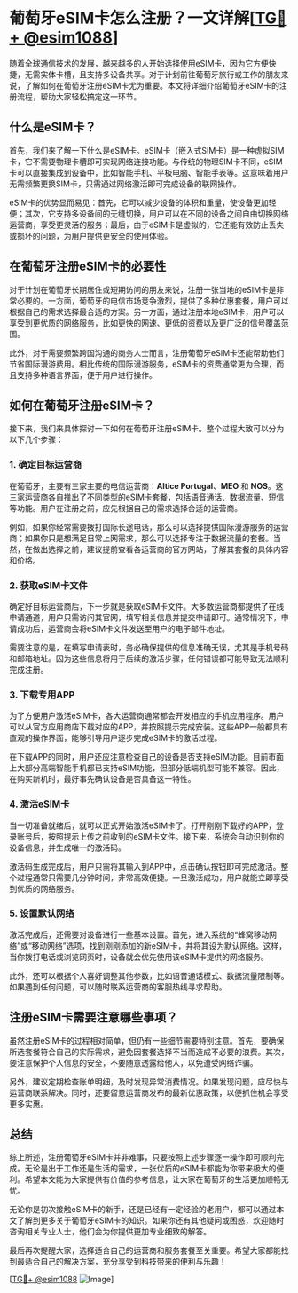 # 葡萄牙eSIM卡怎么注册？一文详解[[TG💪+ @esim1088](https://t.me/s/esim1088)]

随着全球通信技术的发展，越来越多的人开始选择使用eSIM卡，因为它方便快捷，无需实体卡槽，且支持多设备共享。对于计划前往葡萄牙旅行或工作的朋友来说，了解如何在葡萄牙注册eSIM卡尤为重要。本文将详细介绍葡萄牙eSIM卡的注册流程，帮助大家轻松搞定这一环节。

## 什么是eSIM卡？

首先，我们来了解一下什么是eSIM卡。eSIM卡（嵌入式SIM卡）是一种虚拟SIM卡，它不需要物理卡槽即可实现网络连接功能。与传统的物理SIM卡不同，eSIM卡可以直接集成到设备中，比如智能手机、平板电脑、智能手表等。这意味着用户无需频繁更换SIM卡，只需通过网络激活即可完成设备的联网操作。

eSIM卡的优势显而易见：首先，它可以减少设备的体积和重量，使设备更加轻便；其次，它支持多设备间的无缝切换，用户可以在不同的设备之间自由切换网络运营商，享受更灵活的服务；最后，由于eSIM卡是虚拟的，它还能有效防止丢失或损坏的问题，为用户提供更安全的使用体验。

## 在葡萄牙注册eSIM卡的必要性

对于计划在葡萄牙长期居住或短期访问的朋友来说，注册一张当地的eSIM卡是非常必要的。一方面，葡萄牙的电信市场竞争激烈，提供了多种优惠套餐，用户可以根据自己的需求选择最合适的方案。另一方面，通过注册本地eSIM卡，用户可以享受到更优质的网络服务，比如更快的网速、更低的资费以及更广泛的信号覆盖范围。

此外，对于需要频繁跨国沟通的商务人士而言，注册葡萄牙eSIM卡还能帮助他们节省国际漫游费用。相比传统的国际漫游服务，eSIM卡的资费通常更为合理，而且支持多种语言界面，便于用户进行操作。

## 如何在葡萄牙注册eSIM卡？

接下来，我们来具体探讨一下如何在葡萄牙注册eSIM卡。整个过程大致可以分为以下几个步骤：

### 1. 确定目标运营商

在葡萄牙，主要有三家主要的电信运营商：**Altice Portugal**、**MEO** 和 **NOS**。这三家运营商各自推出了不同类型的eSIM卡套餐，包括语音通话、数据流量、短信等功能。用户在注册之前，应先根据自己的需求选择合适的运营商。

例如，如果你经常需要拨打国际长途电话，那么可以选择提供国际漫游服务的运营商；如果你只是想满足日常上网需求，那么可以选择专注于数据流量的套餐。当然，在做出选择之前，建议提前查看各运营商的官方网站，了解其套餐的具体内容和价格。

### 2. 获取eSIM卡文件

确定好目标运营商后，下一步就是获取eSIM卡文件。大多数运营商都提供了在线申请通道，用户只需访问其官网，填写相关信息并提交申请即可。通常情况下，申请成功后，运营商会将eSIM卡文件发送至用户的电子邮件地址。

需要注意的是，在填写申请表时，务必确保提供的信息准确无误，尤其是手机号码和邮箱地址。因为这些信息将用于后续的激活步骤，任何错误都可能导致无法顺利完成注册。

### 3. 下载专用APP

为了方便用户激活eSIM卡，各大运营商通常都会开发相应的手机应用程序。用户可以从官方应用商店下载对应的APP，并按照提示完成安装。这些APP一般都具有直观的操作界面，能够引导用户逐步完成eSIM卡的激活过程。

在下载APP的同时，用户还应注意检查自己的设备是否支持eSIM功能。目前市面上大部分高端智能手机都已支持eSIM功能，但部分低端机型可能不兼容。因此，在购买新机时，最好事先确认设备是否具备这一特性。

### 4. 激活eSIM卡

当一切准备就绪后，就可以正式开始激活eSIM卡了。打开刚刚下载好的APP，登录账号后，按照提示上传之前收到的eSIM卡文件。接下来，系统会自动识别你的设备信息，并生成唯一的激活码。

激活码生成完成后，用户只需将其输入到APP中，点击确认按钮即可完成激活。整个过程通常只需要几分钟时间，非常高效便捷。一旦激活成功，用户就能立即享受到优质的网络服务。

### 5. 设置默认网络

激活完成后，还需要对设备进行一些基本设置。首先，进入系统的“蜂窝移动网络”或“移动网络”选项，找到刚刚添加的新eSIM卡，并将其设为默认网络。这样，当你拨打电话或浏览网页时，设备就会优先使用该eSIM卡提供的网络服务。

此外，还可以根据个人喜好调整其他参数，比如语音通话模式、数据流量限制等。如果遇到任何问题，可以随时联系运营商的客服热线寻求帮助。

## 注册eSIM卡需要注意哪些事项？

虽然注册eSIM卡的过程相对简单，但仍有一些细节需要特别注意。首先，要确保所选套餐符合自己的实际需求，避免因套餐选择不当而造成不必要的浪费。其次，要注意保护个人信息的安全，不要随意透露给他人，以免遭受网络诈骗。

另外，建议定期检查账单明细，及时发现异常消费情况。如果发现问题，应尽快与运营商联系解决。同时，还要留意运营商发布的最新优惠政策，以便抓住机会享受更多实惠。

## 总结

综上所述，注册葡萄牙eSIM卡并非难事，只要按照上述步骤逐一操作即可顺利完成。无论是出于工作还是生活的需求，一张优质的eSIM卡都能为你带来极大的便利。希望本文能为大家提供有价值的参考信息，让大家在葡萄牙的生活更加顺畅无忧。

无论你是初次接触eSIM卡的新手，还是已经有一定经验的老用户，都可以通过本文了解到更多关于葡萄牙eSIM卡的知识。如果你还有其他疑问或困惑，欢迎随时咨询相关专业人士，他们会为你提供更加专业细致的解答。

最后再次提醒大家，选择适合自己的运营商和服务套餐至关重要。希望大家都能找到最适合自己的解决方案，充分享受到科技带来的便利与乐趣！

[[TG💪+ @esim1088](https://t.me/s/esim1088) ![Image](https://i.postimg.cc/4NQfJmqS/Snipaste-2025-05-13-00-14-12.png)]